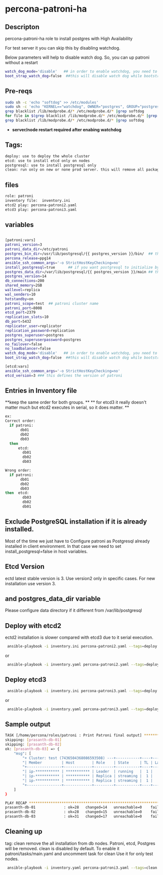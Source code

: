 # percona-patroni-ha

## Descripton ##
percona-patroni-ha role to install postgres with High Availability

For test server it you can skip this by disabling watchdog.

Below parameters will help to disable watch dog. So, you can up patroni without a restart

```bash
watch_dog_mode='disable'   ## in order to enable watchdog, you need to follow prereq steps to enable watch dod at OS level.
boot_strap_watch_dog=false  ##this will disable watch dog while bootstraping postgres
```

## Pre-reqs ##

```bash
sudo sh -c 'echo "softdog" >> /etc/modules'
sudo sh -c 'echo "KERNEL=="watchdog", OWNER="postgres", GROUP="postgres"" >> /etc/udev/rules.d/61-watchdog.rules'
grep blacklist /lib/modprobe.d/* /etc/modprobe.d/* |grep softdog
for file in $(grep blacklist /lib/modprobe.d/* /etc/modprobe.d/* |grep softdog|cut -d":" -f1); do sed -i 's/softdog//g' $file;done
grep blacklist /lib/modprobe.d/* /etc/modprobe.d/* |grep softdog
```

- **server/node restart required after enabing watchdog**

## Tags: ##
```bash
deploy: use to deploy the whole cluster
etcd: use to install etcd only on nodes
postgresql: use to install postgresql only
clean: run only on new or none prod server. this will remove all packages and delete postgres direcotry (/var/lib/postgresql/)
```
## files ##
```bash
role: patroni
inventory file:  inventory.ini
etcd2 play: percona-patroni2.yaml
etcd3 play: percona-patroni3.yaml
```
## variables ##
```bash

[patroni:vars]
patroni_version=3
patroni_data_dir=/etc/patroni
postgres_bin_dir=/usr/lib/postgresql/{{ postgres_version }}/bin/  ## this is needed for patroni configuration
percona_release=ppg14
ansible_ssh_common_args='-o StrictHostKeyChecking=no'
install_postgresql=true      ## if you want postgresql to initialize by patroni. If postgresql already install make it false
postgres_data_dir=/var/lib/postgresql/{{ postgres_version }}/main ## this is needed for patroni configuration
postgres_version=14
db_connections=200
shared_memory=2GB
wallevel=replica
wal_senders=10
hotstandby=on
patroni_scope=test  ## patroni cluster name
patroni_port=8008
etcd_port=2379
replication_slots=10
db_port=5432
replicator_user=replicator
replication_password=replication
postgres_superuser=postgres
postgres_superuserpassword=postgres
no_failover=false
no_loadbalancer=false
watch_dog_mode='disable'   ## in order to enable watchdog, you need to follow prereq steps to enable watch dod at OS level.
boot_strap_watch_dog=false  ##this will disable watch dog while bootstraping postgres

[etcd:vars]
ansible_ssh_common_args='-o StrictHostKeyChecking=no'
etcd_version=3 ### this defines the version of patroni
```
## Entries in Inventory file ##

**keep the same order for both groups. **
** for etcd3 it really doesn't matter much but etcd2 executes in serial, so it does matter. **
```bash
ex:
Correct order:
  if patroni:
       db01
       db02
       db03
  then
      etcd:
        db01
        db02
        db03

Wrong order:
  if patroni:
       db01
       db02
       db03
then  etcd:
        db03
        db02
        db01
```

## Exclude PostgreSQL installation if it is already installed. ##

Most of the time we just have to Configure patroni as Postgresql already installed in client environment. 
In that case we need to set install_postgresql=false in host variables.

## Etcd Version ##

ectd latest stable version is 3. Use version2 only in specific cases. For new installation use version 3.

##  and postgres_data_dir variable ##
Please configure data directory if it different from /var/lib/postgresql

## Deploy with etcd2 ##

ectd2 installation is slower compared with etcd3 due to it serial execution.

  ```bash
   ansible-playbook -i inventory.ini percona-patroni2.yaml --tags=deploy
   ```
or
  ```bash
   ansible-playbook -i inventory.yaml percona-patroni2.yaml --tags=deploy
   ```
## Deploy etcd3 ##
  ```bash
   ansible-playbook -i inventory.ini percona-patroni3.yaml --tags=deploy
   ```
or
  ```bash
   ansible-playbook -i inventory.yaml percona-patroni3.yaml --tags=deploy
   ```


## Sample output ##
```bash
TASK [/home/percona/roles/patroni : Print Patroni final output] *****************************************************************************************************************************************************************************************
skipping: [prasanth-db-01]
skipping: [prasanth-db-02]
ok: [prasanth-db-03] => {
    "msg": [
        "+ Cluster: test (7436504368086593508) ---+-----------+----+-----------+",
        "| Member         | Host        | Role    | State     | TL | Lag in MB |",
        "+----------------+-------------+---------+-----------+----+-----------+",
        "| ip-*********** | *********** | Leader  | running   |  1 |           |",
        "| ip-*********** | *********** | Replica | streaming |  1 |         0 |",
        "| ip-*********** | *********** | Replica | streaming |  1 |         0 |",
        "+----------------+-------------+---------+-----------+----+-----------+"
    ]
}

PLAY RECAP **********************************************************************************************************************************************************************************************************************************************
prasanth-db-01             : ok=28   changed=14   unreachable=0    failed=0    skipped=19   rescued=0    ignored=2
prasanth-db-02             : ok=28   changed=15   unreachable=0    failed=0    skipped=19   rescued=0    ignored=1
prasanth-db-03             : ok=31   changed=17   unreachable=0    failed=0    skipped=16   rescued=0    ignored=1
```


## Cleaning up ##
tag: clean remove the all installation from db nodes. Patroni, etcd, Postgres will be removed.
     clean is disabled by default. To enable it patroni/tasks/main.yaml and uncomment task for clean
     Use it for only test nodes.

  ```bash
   ansible-playbook -i inventory.yaml percona-patroni3.yaml --tags=clean
   ```




